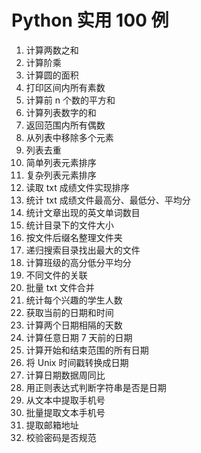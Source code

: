 # Python 实用 100 例

1. 计算两数之和
1. 计算阶乘
1. 计算圆的面积
1. 打印区间内所有素数
1. 计算前 n 个数的平方和
1. 计算列表数字的和
1. 返回范围内所有偶数
1. 从列表中移除多个元素
1. 列表去重
1. 简单列表元素排序
1. 复杂列表元素排序
1. 读取 txt 成绩文件实现排序
1. 统计 txt 成绩文件最高分、最低分、平均分
1. 统计文章出现的英文单词数目
1. 统计目录下的文件大小
1. 按文件后缀名整理文件夹
1. 递归搜索目录找出最大的文件
1. 计算班级的高分低分平均分
1. 不同文件的关联
1. 批量 txt 文件合并
1. 统计每个兴趣的学生人数
1. 获取当前的日期和时间
1. 计算两个日期相隔的天数
1. 计算任意日期 7 天前的日期
1. 计算开始和结束范围的所有日期
1. 将 Unix 时间戳转换成日期
1. 计算日期数据周同比
1. 用正则表达式判断字符串是否是日期
1. 从文本中提取手机号
1. 批量提取文本手机号
1. 提取邮箱地址
1. 校验密码是否规范
